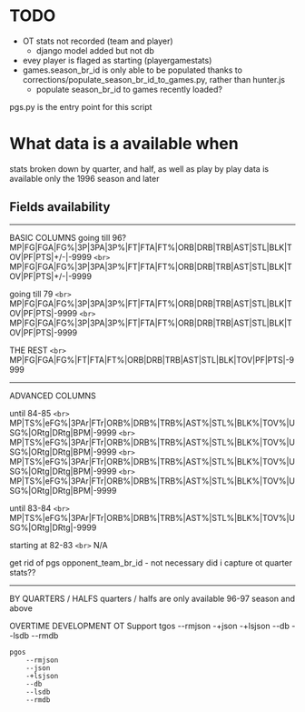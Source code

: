 # TODO

- OT stats not recorded (team and player)
  - django model added but not db
- evey player is flaged as starting (playergamestats)
- games.season_br_id is only able to be populated thanks to corrections/populate_season_br_id_to_games.py, rather than hunter.js
  - populate season_br_id to games recently loaded?


pgs.py is the entry point for this script

# What data is a available when

stats broken down by quarter, and half, as well as play by play data is available only the 1996 season and later

## Fields availability

---

BASIC COLUMNS
going till 96?
MP|FG|FGA|FG%|3P|3PA|3P%|FT|FTA|FT%|ORB|DRB|TRB|AST|STL|BLK|TOV|PF|PTS|+/-|-9999 `<br>`
MP|FG|FGA|FG%|3P|3PA|3P%|FT|FTA|FT%|ORB|DRB|TRB|AST|STL|BLK|TOV|PF|PTS|+/-|-9999

going till 79 `<br>`
MP|FG|FGA|FG%|3P|3PA|3P%|FT|FTA|FT%|ORB|DRB|TRB|AST|STL|BLK|TOV|PF|PTS|-9999 `<br>`
MP|FG|FGA|FG%|3P|3PA|3P%|FT|FTA|FT%|ORB|DRB|TRB|AST|STL|BLK|TOV|PF|PTS|-9999

THE REST `<br>`
MP|FG|FGA|FG%|FT|FTA|FT%|ORB|DRB|TRB|AST|STL|BLK|TOV|PF|PTS|-9999

---

ADVANCED COLUMNS

until 84-85 `<br>`
MP|TS%|eFG%|3PAr|FTr|ORB%|DRB%|TRB%|AST%|STL%|BLK%|TOV%|USG%|ORtg|DRtg|BPM|-9999 `<br>`
MP|TS%|eFG%|3PAr|FTr|ORB%|DRB%|TRB%|AST%|STL%|BLK%|TOV%|USG%|ORtg|DRtg|BPM|-9999 `<br>`
MP|TS%|eFG%|3PAr|FTr|ORB%|DRB%|TRB%|AST%|STL%|BLK%|TOV%|USG%|ORtg|DRtg|BPM|-9999 `<br>`
MP|TS%|eFG%|3PAr|FTr|ORB%|DRB%|TRB%|AST%|STL%|BLK%|TOV%|USG%|ORtg|DRtg|BPM|-9999

until 83-84 `<br>`
MP|TS%|eFG%|3PAr|FTr|ORB%|DRB%|TRB%|AST%|STL%|BLK%|TOV%|USG%|ORtg|DRtg|-9999

starting at 82-83 `<br>`
N/A

get rid of pgs opponent_team_br_id - not necessary
did i capture ot quarter stats??

---

BY QUARTERS / HALFS
quarters / halfs are only available 96-97 season and above



OVERTIME DEVELOPMENT
OT Support
    tgos
        --rmjson
        -+json
        -+lsjson
        --db
        --lsdb
        --rmdb

    pgos
        --rmjson
        --json
        -+lsjson
        --db
        --lsdb
        --rmdb